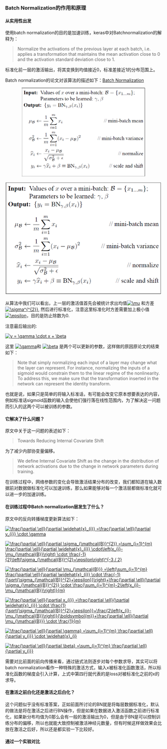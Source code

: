 ### Batch Normalization的作用和原理
#### 从实用性出发
使用batch normalization的目的是加速训练，keras中对Batchnormalization的解释为：

>Normalize the activations of the previous layer at each batch, i.e. applies a transformation that maintains the mean activation close to 0 and the activation standard deviation close to 1.

标准化前一层的激活输出，将其变换到均值接近0，标准差接近1的分布范围上。

Batch normalization的论文对该算法的描述如下：[Batch Normalization]

  [Batch Normalization]: https://arxiv.org/pdf/1502.03167.pdf

<div align="center">
<img src="graph/batch_norm.jpg" width=400>
</div>

![](graph/batch_norm.png)

从算法中我们可以看出，上一层的激活值首先会被统计求出均值<a href="https://www.codecogs.com/eqnedit.php?latex=\mu" target="_blank"><img src="https://latex.codecogs.com/gif.latex?\mu" title="\mu" /></a> 和方差 <a href="https://www.codecogs.com/eqnedit.php?latex=\sigma^{^{2}}" target="_blank"><img src="https://latex.codecogs.com/gif.latex?\sigma^{^{2}}" title="\sigma^{^{2}}" /></a>, 然后进行标准化，注意这里标准化时方差需要加上极小值 <a href="https://www.codecogs.com/eqnedit.php?latex=\epsilon" target="_blank"><img src="https://latex.codecogs.com/gif.latex?\epsilon" title="\epsilon" /></a>，目的是防止除数为0.

注意最后输出的:

<a href="https://www.codecogs.com/eqnedit.php?latex=y&space;=&space;\gamma&space;\cdot&space;x&space;&plus;&space;\beta" target="_blank"><img src="https://latex.codecogs.com/gif.latex?y&space;=&space;\gamma&space;\cdot&space;x&space;&plus;&space;\beta" title="y = \gamma \cdot x + \beta" /></a>

这里 <a href="https://www.codecogs.com/eqnedit.php?latex=\gamma" target="_blank"><img src="https://latex.codecogs.com/gif.latex?\gamma" title="\gamma" /></a>和 <a href="https://www.codecogs.com/eqnedit.php?latex=\beta" target="_blank"><img src="https://latex.codecogs.com/gif.latex?\beta" title="\beta" /></a> 是两个可以更新的参数，这样做的原因原论文的结束如下：

>Note that simply normalizing each input of a layer may
change what the layer can represent. For instance, normalizing
the inputs of a sigmoid would constrain them to
the linear regime of the nonlinearity. To address this, we
make sure that the transformation inserted in the network
can represent the identity transform.

也就是说，如果只是简单的将输入标准话，有可能会改变它原本想要表达的内容，例如标准话sigmoid函数的输入会使他们强行落在线性范围内，为了解决这一问题而引入的这两个可以被训练的参数。

#### 它解决了什么问题？
原文中关于这一问题的表述如下：
>Towards Reducing Internal Covariate Shift

为了减少内部协变量偏移。

>We define Internal Covariate Shift as the change in the
distribution of network activations due to the change in
network parameters during training.

在训练过程中，网络参数的变化会导致激活结果分布的改变，我们都知道在输入数据前对数据做标准化可以加速训练，那么如果能够对每一个激活层都做标准化就可以进一步的加速训练。

#### 在训练过程中Batch normalization层发生了什么？
原文中的反向转播梯度更新算法如下：

<a href="https://www.codecogs.com/eqnedit.php?latex=\frac{\partial&space;\ell}{\partial&space;\widehat{x}_{i}}&space;=\frac{\partial&space;\ell}{\partial&space;y_{i}}&space;\cdot&space;\gamma" target="_blank"><img src="https://latex.codecogs.com/gif.latex?\frac{\partial&space;\ell}{\partial&space;\widehat{x}_{i}}&space;=\frac{\partial&space;\ell}{\partial&space;y_{i}}&space;\cdot&space;\gamma" title="\frac{\partial \ell}{\partial \widehat{x}_{i}} =\frac{\partial \ell}{\partial y_{i}} \cdot \gamma" /></a>

<a href="https://www.codecogs.com/eqnedit.php?latex=\frac{\partial&space;\ell}{\partial&space;\sigma_{\mathcal{B}}^{2}}&space;=\sum_{i=1}^{m}&space;\frac{\partial&space;\ell}{\partial&space;\widehat{x}_{i}}&space;\cdot\left(x_{i}-\mu_{\mathcal{B}}\right)&space;\cdot&space;\frac{-1}{2}\left(\sigma_{\mathcal{B}}^{2}&plus;\epsilon\right)^{-3&space;/&space;2}" target="_blank"><img src="https://latex.codecogs.com/gif.latex?\frac{\partial&space;\ell}{\partial&space;\sigma_{\mathcal{B}}^{2}}&space;=\sum_{i=1}^{m}&space;\frac{\partial&space;\ell}{\partial&space;\widehat{x}_{i}}&space;\cdot\left(x_{i}-\mu_{\mathcal{B}}\right)&space;\cdot&space;\frac{-1}{2}\left(\sigma_{\mathcal{B}}^{2}&plus;\epsilon\right)^{-3&space;/&space;2}" title="\frac{\partial \ell}{\partial \sigma_{\mathcal{B}}^{2}} =\sum_{i=1}^{m} \frac{\partial \ell}{\partial \widehat{x}_{i}} \cdot\left(x_{i}-\mu_{\mathcal{B}}\right) \cdot \frac{-1}{2}\left(\sigma_{\mathcal{B}}^{2}+\epsilon\right)^{-3 / 2}" /></a>

<a href="https://www.codecogs.com/eqnedit.php?latex=\frac{\partial&space;\ell}{\partial&space;\mu_{\mathcal{B}}}&space;=\left(\sum_{i=1}^{m}&space;\frac{\partial&space;\ell}{\partial&space;\widehat{x}_{i}}&space;\cdot&space;\frac{-1}{\sqrt{\sigma_{\mathcal{B}}^{2}&plus;\epsilon}}\right)&plus;\frac{\partial&space;\ell}{\partial&space;\sigma_{\mathcal{B}}^{2}}&space;\cdot&space;\frac{\sum_{i=1}^{m}-2\left(x_{i}-\mu_{\mathcal{B}}\right)}{m}" target="_blank"><img src="https://latex.codecogs.com/gif.latex?\frac{\partial&space;\ell}{\partial&space;\mu_{\mathcal{B}}}&space;=\left(\sum_{i=1}^{m}&space;\frac{\partial&space;\ell}{\partial&space;\widehat{x}_{i}}&space;\cdot&space;\frac{-1}{\sqrt{\sigma_{\mathcal{B}}^{2}&plus;\epsilon}}\right)&plus;\frac{\partial&space;\ell}{\partial&space;\sigma_{\mathcal{B}}^{2}}&space;\cdot&space;\frac{\sum_{i=1}^{m}-2\left(x_{i}-\mu_{\mathcal{B}}\right)}{m}" title="\frac{\partial \ell}{\partial \mu_{\mathcal{B}}} =\left(\sum_{i=1}^{m} \frac{\partial \ell}{\partial \widehat{x}_{i}} \cdot \frac{-1}{\sqrt{\sigma_{\mathcal{B}}^{2}+\epsilon}}\right)+\frac{\partial \ell}{\partial \sigma_{\mathcal{B}}^{2}} \cdot \frac{\sum_{i=1}^{m}-2\left(x_{i}-\mu_{\mathcal{B}}\right)}{m}" /></a>

<a href="https://www.codecogs.com/eqnedit.php?latex=\frac{\partial&space;\ell}{\partial&space;x_{i}}&space;=\frac{\partial&space;\ell}{\partial&space;\widehat{x}_{i}}&space;\cdot&space;\frac{1}{\sqrt{\sigma_{\mathcal{B}}^{2}&plus;\epsilon}}&plus;\frac{2\left(x_{i}-\mu_{\mathcal{B}}\right)}{\boldsymbol{m}}&plus;\frac{\partial&space;\ell}{\partial&space;\mu_{\mathcal{B}}}&space;\cdot&space;\frac{1}{m}" target="_blank"><img src="https://latex.codecogs.com/gif.latex?\frac{\partial&space;\ell}{\partial&space;x_{i}}&space;=\frac{\partial&space;\ell}{\partial&space;\widehat{x}_{i}}&space;\cdot&space;\frac{1}{\sqrt{\sigma_{\mathcal{B}}^{2}&plus;\epsilon}}&plus;\frac{2\left(x_{i}-\mu_{\mathcal{B}}\right)}{\boldsymbol{m}}&plus;\frac{\partial&space;\ell}{\partial&space;\mu_{\mathcal{B}}}&space;\cdot&space;\frac{1}{m}" title="\frac{\partial \ell}{\partial x_{i}} =\frac{\partial \ell}{\partial \widehat{x}_{i}} \cdot \frac{1}{\sqrt{\sigma_{\mathcal{B}}^{2}+\epsilon}}+\frac{2\left(x_{i}-\mu_{\mathcal{B}}\right)}{\boldsymbol{m}}+\frac{\partial \ell}{\partial \mu_{\mathcal{B}}} \cdot \frac{1}{m}" /></a>

<a href="https://www.codecogs.com/eqnedit.php?latex=\frac{\partial&space;\ell}{\partial&space;\gamma}&space;=\sum_{i=1}^{m}&space;\frac{\partial&space;\ell}{\partial&space;y_{i}}&space;\cdot&space;\widehat{x}_{i}" target="_blank"><img src="https://latex.codecogs.com/gif.latex?\frac{\partial&space;\ell}{\partial&space;\gamma}&space;=\sum_{i=1}^{m}&space;\frac{\partial&space;\ell}{\partial&space;y_{i}}&space;\cdot&space;\widehat{x}_{i}" title="\frac{\partial \ell}{\partial \gamma} =\sum_{i=1}^{m} \frac{\partial \ell}{\partial y_{i}} \cdot \widehat{x}_{i}" /></a>

<a href="https://www.codecogs.com/eqnedit.php?latex=\frac{\partial&space;\ell}{\partial&space;\beta}&space;=\sum_{i=1}^{m}&space;\frac{\partial&space;\ell}{\partial&space;y_{i}}" target="_blank"><img src="https://latex.codecogs.com/gif.latex?\frac{\partial&space;\ell}{\partial&space;\beta}&space;=\sum_{i=1}^{m}&space;\frac{\partial&space;\ell}{\partial&space;y_{i}}" title="\frac{\partial \ell}{\partial \beta} =\sum_{i=1}^{m} \frac{\partial \ell}{\partial y_{i}}" /></a>

需要对比前面的前向传播来看，通过链式法则逐步对每个参数求导，其实可以将batch normalization看作一种特殊的激活方式，输入x被标准化函数激活，所以标准化函数的梯度会引入计算，上式中第四行就代表的是loss对被标准化之前的x的求导。

#### 在激活之前白化还是激活之后白化？
这个问题似乎没有标准答案，正如前面所讨论的BN就是将每层数据标准化，默认的做法是将在激活之后进行BN操作，但是如果在数据进入激活函数之前进行标准化，如果新分布均值为0那么会有一般的激活输出为0，但是由于BN是可以控制训练分布的偏移，所以也就能大致控制被激活神经元数量，但有时候这样做效果会比放在激活之后好，所以还是都实验一下比较好。

#### 通过一个实验对比
